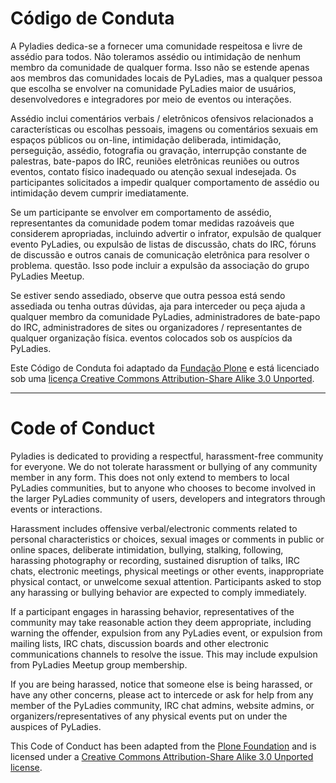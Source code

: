Código de Conduta
===============

A Pyladies dedica-se a fornecer uma comunidade respeitosa e livre de assédio para todos. Não toleramos assédio ou intimidação de nenhum membro da comunidade de qualquer forma. Isso não se estende apenas aos membros das comunidades locais de PyLadies, mas a qualquer pessoa que escolha se envolver na comunidade PyLadies maior de usuários, desenvolvedores e integradores por meio de eventos ou interações.

Assédio inclui comentários verbais / eletrônicos ofensivos relacionados a características ou escolhas pessoais, imagens ou comentários sexuais em espaços públicos ou on-line, intimidação deliberada, intimidação, perseguição, assédio, fotografia ou gravação, interrupção constante de palestras, bate-papos do IRC, reuniões eletrônicas reuniões ou outros eventos, contato físico inadequado ou atenção sexual indesejada. Os participantes solicitados a impedir qualquer comportamento de assédio ou intimidação devem cumprir imediatamente.

Se um participante se envolver em comportamento de assédio, representantes da comunidade podem tomar medidas razoáveis ​​que considerem apropriadas, incluindo advertir o infrator, expulsão de qualquer evento PyLadies, ou expulsão de listas de discussão, chats do IRC, fóruns de discussão e outros canais de comunicação eletrônica para resolver o problema. questão. Isso pode incluir a expulsão da associação do grupo PyLadies Meetup.

Se estiver sendo assediado, observe que outra pessoa está sendo assediada ou tenha outras dúvidas, aja para interceder ou peça ajuda a qualquer membro da comunidade PyLadies, administradores de bate-papo do IRC, administradores de sites ou organizadores / representantes de qualquer organização física. eventos colocados sob os auspícios da PyLadies.

Este Código de Conduta foi adaptado da [Fundação Plone](https://plone.org/foundation/materials/foundation-resolutions/code-of-conduct) e está licenciado sob uma [licença Creative Commons Attribution-Share Alike 3.0 Unported](https://creativecommons.org/licenses/by-sa/3.0/).


----------------------------


Code of Conduct
===============

Pyladies is dedicated to providing a respectful, harassment-free community for everyone. We do not tolerate harassment or bullying of any community member in any form. This does not only extend to members to local PyLadies communities, but to anyone who chooses to become involved in the larger PyLadies community of users, developers and integrators through events or interactions.

Harassment includes offensive verbal/electronic comments related to personal characteristics or choices, sexual images or comments in public or online spaces, deliberate intimidation, bullying, stalking, following, harassing photography or recording, sustained disruption of talks, IRC chats, electronic meetings, physical meetings or other events, inappropriate physical contact, or unwelcome sexual attention. Participants asked to stop any harassing or bullying behavior are expected to comply immediately.

If a participant engages in harassing behavior, representatives of the community may take reasonable action they deem appropriate, including warning the offender, expulsion from any PyLadies event, or expulsion from mailing lists, IRC chats, discussion boards and other electronic communications channels to resolve the issue. This may include expulsion from PyLadies Meetup group membership.

If you are being harassed, notice that someone else is being harassed, or have any other concerns, please act to intercede or ask for help from any member of the PyLadies community, IRC chat admins, website admins, or organizers/representatives of any physical events put on under the auspices of PyLadies.

This Code of Conduct has been adapted from the [Plone Foundation](https://plone.org/foundation/materials/foundation-resolutions/code-of-conduct) and is licensed under a [Creative Commons Attribution-Share Alike 3.0 Unported license](https://creativecommons.org/licenses/by-sa/3.0/).

